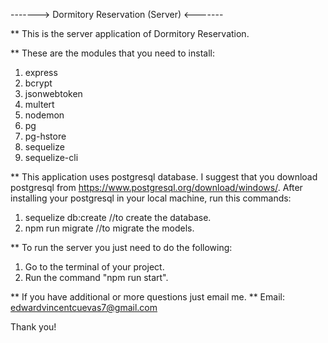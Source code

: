 -------> Dormitory Reservation (Server) <-------

** This is the server application of Dormitory Reservation. 

** These are the modules that you need to install:

1. express
2. bcrypt
3. jsonwebtoken
4. multert
5. nodemon
6. pg
7. pg-hstore
8. sequelize
9. sequelize-cli

** This application uses postgresql database. I suggest that you
download postgresql from https://www.postgresql.org/download/windows/. After installing your postgresql in your local machine, run this commands:

1. sequelize db:create //to create the database.
2. npm run migrate //to migrate the models.

** To run the server you just need to do the following:

1. Go to the terminal of your project.
2. Run the command "npm run start".

** If you have additional or more questions just email me.
** Email: edwardvincentcuevas7@gmail.com

Thank you!